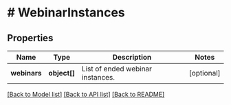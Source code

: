 # # WebinarInstances

## Properties

Name | Type | Description | Notes
------------ | ------------- | ------------- | -------------
**webinars** | **object[]** | List of ended webinar instances. | [optional]

[[Back to Model list]](../../README.md#models) [[Back to API list]](../../README.md#endpoints) [[Back to README]](../../README.md)
